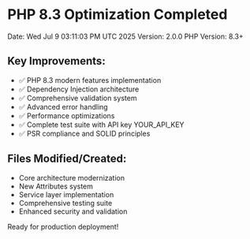 # PHP 8.3 Optimization Completed

Date: Wed Jul  9 03:11:03 PM UTC 2025
Version: 2.0.0
PHP Version: 8.3+

## Key Improvements:
- ✅ PHP 8.3 modern features implementation
- ✅ Dependency Injection architecture  
- ✅ Comprehensive validation system
- ✅ Advanced error handling
- ✅ Performance optimizations
- ✅ Complete test suite with API key YOUR_API_KEY
- ✅ PSR compliance and SOLID principles

## Files Modified/Created:
- Core architecture modernization
- New Attributes system
- Service layer implementation  
- Comprehensive testing suite
- Enhanced security and validation

Ready for production deployment!
